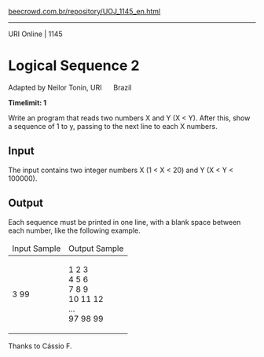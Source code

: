 <p><a href="https://www.beecrowd.com.br/repository/UOJ_1145_en.html">beecrowd.com.br/repository/UOJ_1145_en.html</a></p><hr>
<div>
  <span>URI Online | 1145</span>
  <h1>Logical Sequence 2</h1>
  <div><p>
     Adapted by Neilor Tonin, URI <img alt="" src="https://resources.beecrowd.com.br/gallery/images/flags/br.gif" style="width: 16px; height: 11px; "> Brazil</p>
  </div>
  <strong>Timelimit: 1</strong>
</div>
<div>
<div>
  <p>
   Write an program that reads two numbers X and Y (X &lt; Y). After this, show a sequence of 1 to y, passing to the next line to each X numbers.</p>
</div>
<h2>Input</h2>
<div>
  <p>
   The input contains two integer numbers X (1 &lt; X &lt; 20) and Y (X &lt; Y &lt; 100000).</p>
</div>
<h2>Output</h2>
<div>
  <p>
   Each sequence must be printed in one line, with a blank space between each number, like the following example.</p>
</div>
<div></div>
  <table>
    <thead>
      <tr>
        <td>Input Sample</td>
        <td>Output Sample</td>
      </tr>
    </thead>
    <tbody>
      <tr>
        <td>
          <p>
           3 99</p>
        </td>
        <td>
          <p>
           1 2 3<br>
           4 5 6<br>
           7 8 9<br>
           10 11 12<br>
           ...<br>
           97 98 99</p>
        </td>
      </tr>
    </tbody>
  </table>
  <p>
   Thanks to Cássio F.</p>
</div>